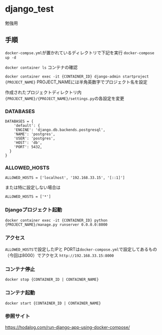 # django_test
勉強用

## 手順
`docker-compse.yml`が置かれているディレクトリで下記を実行
`docker-compose up -d`

`docker container ls`
コンテナの確認

`docker container exec -it {CONTAINER_ID} django-admin startproject {PROJECT_NAME}`
PROJECT_NAMEには半角英数字でプロジェクト名を設定

作成されたプロジェクトディレクトリ内
`{PROJECT_NAME}/{PROJECT_NAME}/settings.py`の各設定を変更

### DATABASES
```
DATABASES = {
    'default': {
    'ENGINE': 'django.db.backends.postgresql',
    'NAME': 'postgres',
    'USER': 'postgres',
    'HOST': 'db',
    'PORT': 5432,
  }
}
```


### ALLOWED_HOSTS
```
ALLOWED_HOSTS = ['localhost', '192.168.33.15', '[::1]']
```

または特に設定しない場合は
```
ALLOWED_HOSTS = ['*']
```

### Djangoプロジェクト起動
`docker container exec -it {CONTAINER_ID} python {PROJECT_NAME}/manage.py runserver 0.0.0.0:8000`


### アクセス
`ALLOWED_HOSTS`で設定したIPと
PORTは`docker-compose.yml`で設定してあるもの（今回は8000）でアクセス
`http://192.168.33.15:8000`

### コンテナ停止
`docker stop {CONTAINER_ID | CONTAINER_NAME}`

### コンテナ起動
`docker start {CONTAINER_ID | CONTAINER_NAME}`

### 参照サイト
https://hodalog.com/run-django-app-using-docker-compose/
